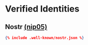 # Verified Identities

## Nostr [(nip05)](https://metadata.nostr.com/)

```json
{% include .well-known/nostr.json %}
```

